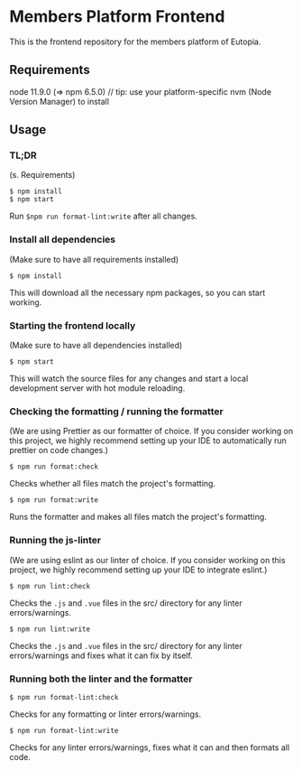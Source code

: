 # Members Platform Frontend

This is the frontend repository for the members platform of Eutopia.

## Requirements

node 11.9.0 (=> npm 6.5.0) // tip: use your platform-specific nvm (Node Version Manager) to install

## Usage

### TL;DR

(s. Requirements)

```
$ npm install
$ npm start
```

Run `$npm run format-lint:write` after all changes.

### Install all dependencies

(Make sure to have all requirements installed)

```
$ npm install
```

This will download all the necessary npm packages, so you can start working.

### Starting the frontend locally

(Make sure to have all dependencies installed)

```
$ npm start
```

This will watch the source files for any changes and start a local development server with hot module reloading.

### Checking the formatting / running the formatter

(We are using Prettier as our formatter of choice. If you consider working on this project, we highly recommend setting up your IDE to automatically run prettier on code changes.)

```
$ npm run format:check
```

Checks whether all files match the project's formatting.

```
$ npm run format:write
```

Runs the formatter and makes all files match the project's formatting.

### Running the js-linter

(We are using eslint as our linter of choice. If you consider working on this project, we highly recommend setting up your IDE to integrate eslint.)

```
$ npm run lint:check
```

Checks the `.js` and `.vue` files in the src/ directory for any linter errors/warnings.

```
$ npm run lint:write
```

Checks the `.js` and `.vue` files in the src/ directory for any linter errors/warnings and fixes what it can fix by itself.

### Running both the linter and the formatter

```
$ npm run format-lint:check
```

Checks for any formatting or linter errors/warnings.

```
$ npm run format-lint:write
```

Checks for any linter errors/warnings, fixes what it can and then formats all code.
